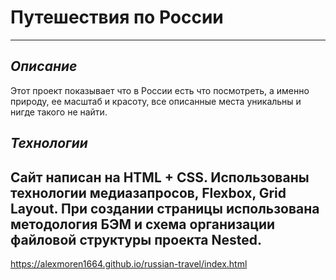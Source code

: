 # __Путешествия по России__
------
## _Описание_
Этот проект показывает что в России есть что посмотреть, а именно природу, ее масштаб и красоту,  все описанные места уникальны и нигде такого не найти.

## _Технологии_ 
Сайт написан на HTML + CSS. 
Использованы технологии медиазапросов, Flexbox, Grid Layout.
При создании страницы использована методология БЭМ 
и схема организации файловой структуры проекта Nested.
------
https://alexmoren1664.github.io/russian-travel/index.html
